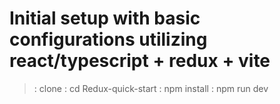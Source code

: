 # Initial setup with basic configurations utilizing react/typescript + redux + vite

>  : clone 
>  : cd  Redux-quick-start
>  : npm install
>  : npm run dev
